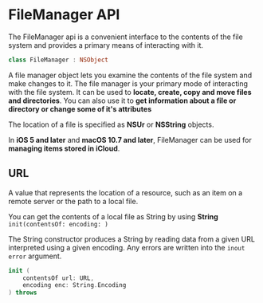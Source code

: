 # FileManager API

The FileManager api is a convenient interface to the contents of the file system and provides a primary means of interacting with it.

```swift
class FileManager : NSObject
```

A file manager object lets you examine the contents of the file system and make changes to it. The file manager is your primary mode of interacting with the file system. It can be used to **locate, create, copy and move files and directories**. You can also use it to **get information about a file or directory or change some of it's attributes**

The location of a file is specified as **NSUr** or **NSString** objects.

In **iOS 5 and later** and **macOS 10.7 and later**, FileManager can be used for **managing items stored in iCloud**. 

## URL

A value that represents the location of a resource, such as an item on a remote server or the path to a local file.

You can get the contents of a local file as String by using **String** ```init(contentsOf: encoding: ) ```

The String constructor produces a String by reading data from a given URL interpreted using a given encoding. Any errors are written into the ```inout error``` argument.

``` swift
init (
    contentsOf url: URL,
    encoding enc: String.Encoding
) throws
```

